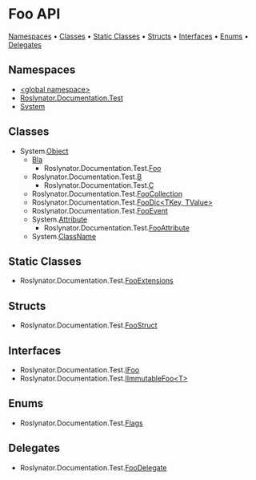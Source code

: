 # Foo API

[Namespaces](#namespaces) &#x2022; [Classes](#classes) &#x2022; [Static Classes](#static-classes) &#x2022; [Structs](#structs) &#x2022; [Interfaces](#interfaces) &#x2022; [Enums](#enums) &#x2022; [Delegates](#delegates)

## Namespaces

* [\<global namespace>](_Global/README.md)
* [Roslynator.Documentation.Test](Roslynator/Documentation/Test/README.md)
* [System](System/README.md)

## Classes

* System\.[Object](https://docs.microsoft.com/en-us/dotnet/api/system.object)
  * [Bla](_Global/Bla/README.md)
    * Roslynator\.Documentation\.Test\.[Foo](Roslynator/Documentation/Test/Foo/README.md)
  * Roslynator\.Documentation\.Test\.[B](Roslynator/Documentation/Test/B/README.md)
    * Roslynator\.Documentation\.Test\.[C](Roslynator/Documentation/Test/C/README.md)
  * Roslynator\.Documentation\.Test\.[FooCollection](Roslynator/Documentation/Test/FooCollection/README.md)
  * Roslynator\.Documentation\.Test\.[FooDic\<TKey, TValue>](Roslynator/Documentation/Test/FooDic-2/README.md)
  * Roslynator\.Documentation\.Test\.[FooEvent](Roslynator/Documentation/Test/FooEvent/README.md)
  * System\.[Attribute](https://docs.microsoft.com/en-us/dotnet/api/system.attribute)
    * Roslynator\.Documentation\.Test\.[FooAttribute](Roslynator/Documentation/Test/FooAttribute/README.md)
  * System\.[ClassName](System/ClassName/README.md)

## Static Classes

* Roslynator\.Documentation\.Test\.[FooExtensions](Roslynator/Documentation/Test/FooExtensions/README.md)

## Structs

* Roslynator\.Documentation\.Test\.[FooStruct](Roslynator/Documentation/Test/FooStruct/README.md)

## Interfaces

* Roslynator\.Documentation\.Test\.[IFoo](Roslynator/Documentation/Test/IFoo/README.md)
* Roslynator\.Documentation\.Test\.[IImmutableFoo\<T>](Roslynator/Documentation/Test/IImmutableFoo-1/README.md)

## Enums

* Roslynator\.Documentation\.Test\.[Flags](Roslynator/Documentation/Test/Flags/README.md)

## Delegates

* Roslynator\.Documentation\.Test\.[FooDelegate](Roslynator/Documentation/Test/FooDelegate/README.md)
